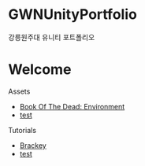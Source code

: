 # GWNUnityPortfolio
강릉원주대 유니티 포트폴리오
<h1>Welcome</h1>

Assets
<ul>
  <li><a href="https://assetstore.unity.com/packages/essentials/tutorial-projects/book-of-the-dead-environment-121175">Book Of The Dead: Environment</a></li>
  <li><a href="">test</a></li>
</ul>

Tutorials
<ul>
  <li><a href="https://www.youtube.com/user/Brackeys">Brackey</a></li>
  <li><a href="">test</a></li>
</ul>
